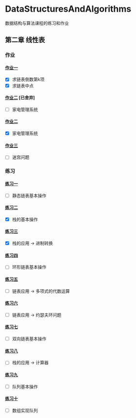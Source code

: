 # DataStructuresAndAlgorithms

数据结构与算法课程的练习和作业

## 第二章 线性表

### 作业

#### [作业一](./Chapter-2-LinearList/Homework/Chapter-2-LinearList-Homework-1)

- [x] 求链表倒数第k项
- [x] 求链表中点

#### [作业二](./Chapter-2-LinearList/Homework/Chapter-2-LinearList-Homework-2) [已舍弃]

- [ ] 家电管理系统

#### [作业二](./Chapter-2-LinearList/Homework/Chapter-2-LinearList-Homework-2-CSharp)

- [x] 家电管理系统

#### [作业三](./Chapter-2-LinearList/Homework/Chapter-2-LinearList-Homework-3)

- [ ] 迷宫问题

### 练习

#### [练习一](./Chapter-2-LinearList/Practice/Chapter-2-LinearList-Practice-1)

- [ ] 静态链表基本操作

#### [练习二](./Chapter-2-LinearList/Practice/Chapter-2-LinearList-Practice-2)

- [x] 栈的基本操作

#### [练习三](./Chapter-2-LinearList/Practice/Chapter-2-LinearList-Practice-3)

- [x] 栈的应用 -> 进制转换

#### [练习四](./Chapter-2-LinearList/Practice/Chapter-2-LinearList-Practice-4)

- [ ] 环形链表基本操作

#### [练习五](./Chapter-2-LinearList/Practice/Chapter-2-LinearList-Practice-5)

- [ ] 链表应用 -> 多项式的代数运算

#### [练习六](./Chapter-2-LinearList/Practice/Chapter-2-LinearList-Practice-6)

- [ ] 链表应用 -> 约瑟夫环问题

#### [练习七](./Chapter-2-LinearList/Practice/Chapter-2-LinearList-Practice-7)

- [ ] 双向链表基本操作

#### [练习八](./Chapter-2-LinearList/Practice/Chapter-2-LinearList-Practice-8)

- [ ] 栈的应用 -> 计算器

#### [练习九](./Chapter-2-LinearList/Practice/Chapter-2-LinearList-Practice-9)

- [ ] 队列基本操作

#### [练习十](./Chapter-2-LinearList/Practice/Chapter-2-LinearList-Practice-10)

- [ ] 数组实现队列

